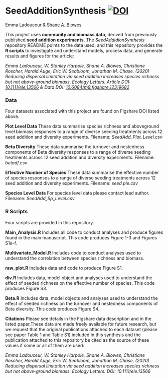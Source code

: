 # SeedAdditionSynthesis [![DOI](https://zenodo.org/badge/237269967.svg)](https://zenodo.org/badge/latestdoi/237269967)

Emma Ladouceur & [Shane A. Blowes](https://github.com/sablowes)

This project uses **community and biomass data**, derived from previously published **seed addition experiments**. The *SeedAddidionSynthesis* repository  README points to the data used, and this repository provides the **R scripts** to investigate and understand models, process data, and generate results and figures for the article:

*Emma Ladouceur, W. Stanley Harpole, Shane A. Blowes, Christiane Roscher, Harald Auge, Eric W. Seabloom, Jonathan M. Chase. (2020) Reducing dispersal limitation via seed addition increases species richness but not above-ground biomass. Ecology Letters. Article DOI:  [10.1111/ele.13566]( https://doi.org/10.1111/ele.13566) & Data DOI: [10.6084/m9.figshare.12319682](https://doi.org/10.6084/m9.figshare.12319682)*


### Data
Four datasets associated with this project are found on Figshare DOI listed above.

**Plot Level Data** These data summarise species richness and aboveground level biomass responses to a range of diverse seeding treatments across 12 seed addition and diversity experiments. Filename:  _SeedAdd_Plot_Level.csv_

**Beta Diversity** These data summarise the turnover and nestedness components of Beta diversity responses to a range of diverse seeding treatments across 12 seed addition and diversity experiments. Filename:  _betadf.csv_

**Effective Number of Species** These data summarise the effective number of species responses to a range of diverse seeding treatments across 12 seed addition and diversity experiments. Filename:  _seed.pie.csv_

**Species Level Data** For species level data please contact lead author. Filename:  _SeedAdd_Sp_Level.csv_

### **R Scripts** 
Four scripts are provided in this repository.

**Main_Analysis.R** Includes all code to conduct analyses and produce figures found in the main manuscript. This code produces Figure 1-3 and Figures S1a-f.

**Multivariate_Model.R** Includes code to conduct analyses used to understand the correlation between species richness and biomass.

**raw_plot.R** Includes data and code to produce Figure S1.

**div.R** Includes data, model object and analyses used to understand the effect of seeded richness on the effective number of species. This code produces Figure S3.

**Beta.R** Includes data, model objects and analyses used to understand the effect of seeded richness on the turnover and nestedness components of Beta diversity. This code produces Figure S4.

**Citations** Please see details in the Figshare data description and in the listed paper.These data are made freely available for future research, but we request that the original publications attached to each dataset (please see paper Table 1 and Table S1) included in this synthesis and the publication attached to this repository be cited as the source of these values if some or all of them are used:

*Emma Ladouceur, W. Stanley Harpole, Shane A. Blowes, Christiane Roscher, Harald Auge, Eric W. Seabloom, Jonathan M. Chase. (2020) Reducing dispersal limitation via seed addition increases species richness but not above-ground biomass. Ecology Letters. DOI:  10.1111/ele.13566*
